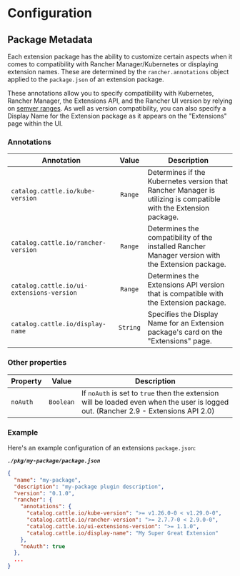 # Configuration

## Package Metadata

Each extension package has the ability to customize certain aspects when it comes to compatibility with Rancher Manager/Kubernetes or displaying extension names. These are determined by the `rancher.annotations` object applied to the `package.json` of an extension package.

These annotations allow you to specify compatibility with Kubernetes, Rancher Manager, the Extensions API, and the Rancher UI version by relying on [semver ranges](https://www.npmjs.com/package/semver/v/6.3.0#ranges). As well as version compatibility, you can also specify a Display Name for the Extension package as it appears on the "Extensions" page within the UI.

### Annotations
| Annotation | Value | Description |
| ------ | :------: | --------------|
| `catalog.cattle.io/kube-version` | `Range` | Determines if the Kubernetes version that Rancher Manager is utilizing is compatible with the Extension package. |
| `catalog.cattle.io/rancher-version` | `Range` | Determines the compatibility of the installed Rancher Manager version with the Extension package. |
| `catalog.cattle.io/ui-extensions-version` | `Range` | Determines the Extensions API version that is compatible with the Extension package. |
| `catalog.cattle.io/display-name` | `String` | Specifies the Display Name for an Extension package's card on the "Extensions" page. |

### Other properties
| Property | Value | Description |
| ------ | :------: | --------------|
| `noAuth` | `Boolean` | If `noAuth` is set to `true` then the extension will be loaded even when the user is logged out. (Rancher 2.9 - Extensions API 2.0) |

### Example

Here's an example configuration of an extensions `package.json`:

___`./pkg/my-package/package.json`___
```json
{
  "name": "my-package",
  "description": "my-package plugin description",
  "version": "0.1.0",
  "rancher": {
    "annotations": {
      "catalog.cattle.io/kube-version": ">= v1.26.0-0 < v1.29.0-0",
      "catalog.cattle.io/rancher-version": ">= 2.7.7-0 < 2.9.0-0",
      "catalog.cattle.io/ui-extensions-version": ">= 1.1.0",
      "catalog.cattle.io/display-name": "My Super Great Extension"
    },
    "noAuth": true
  },
  ...
}
```

